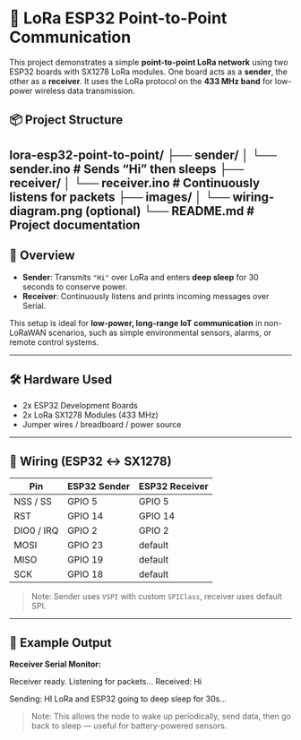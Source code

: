# 📡 LoRa ESP32 Point-to-Point Communication

This project demonstrates a simple **point-to-point LoRa network** using two ESP32 boards with SX1278 LoRa modules. One board acts as a **sender**, the other as a **receiver**. It uses the LoRa protocol on the **433 MHz band** for low-power wireless data transmission.

## 📦 Project Structure
lora-esp32-point-to-point/
├── sender/
│   └── sender.ino        # Sends “Hi” then sleeps
├── receiver/
│   └── receiver.ino      # Continuously listens for packets
├── images/
│   └── wiring-diagram.png (optional)
└── README.md             # Project documentation
---

## 📡 Overview

- **Sender**: Transmits `"Hi"` over LoRa and enters **deep sleep** for 30 seconds to conserve power.
- **Receiver**: Continuously listens and prints incoming messages over Serial.

This setup is ideal for **low-power, long-range IoT communication** in non-LoRaWAN scenarios, such as simple environmental sensors, alarms, or remote control systems.

---

## 🛠 Hardware Used

- 2x ESP32 Development Boards
- 2x LoRa SX1278 Modules (433 MHz)
- Jumper wires / breadboard / power source

---

## 🔌 Wiring (ESP32 ↔ SX1278)

| Pin       | ESP32 Sender | ESP32 Receiver |
|-----------|--------------|----------------|
| NSS / SS  | GPIO 5       | GPIO 5         |
| RST       | GPIO 14      | GPIO 14        |
| DIO0 / IRQ| GPIO 2       | GPIO 2         |
| MOSI      | GPIO 23      | default        |
| MISO      | GPIO 19      | default        |
| SCK       | GPIO 18      | default        |

> Note: Sender uses `VSPI` with custom `SPIClass`, receiver uses default SPI.

---

## 🧪 Example Output

**Receiver Serial Monitor:**

Receiver ready.
Listening for packets...
Received: Hi

Sending: HI
LoRa and ESP32 going to deep sleep for 30s...

> Note: This allows the node to wake up periodically, send data, then go back to sleep — useful for battery-powered sensors.
